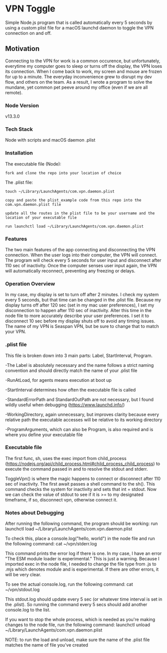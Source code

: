 # VPN Toggle

Simple Node.js program that is called automatically every 5 seconds by using a custom plist file for a macOS launchd daemon to toggle the VPN connection on and off. 

## Motivation

Connecting to the VPN for work is a common occurence, but unfortunately, everytime my computer goes to sleep or turns off the display, the VPN loses its connection. When I come back to work, my screen and mouse are frozen for up to a minute. The everyday inconvenience grew to disrupt my dev flow, and others on the team. As a result, I wrote a program to solve the mundane, yet common pet peeve around my office (even if we are all remote). 

### Node Version 

v13.3.0

### Tech Stack

Node with scripts and macOS daemon .plist 

### Installation

The executable file (Node): 

    fork and clone the repo into your location of choice

The .plist file: 
    
    touch ~/Library/LaunchAgents/com.vpn.daemon.plist 
    
    copy and paste the plist_example code from this repo into the com.vpn.daemon.plist file
    
    update all the routes in the plist file to be your username and the location of your executable file  
    
    run launchctl load ~/Library/LaunchAgents/com.vpn.daemon.plist
    
### Features

The two main features of the app connecting and disconnecting the VPN connection. When the user logs into their computer, the VPN will connect. The program will check every 5 seconds for user input and disconnect after 110 sec of inactivity. Once the computer senses user input again, the VPN will automatically reconnect, preventing any freezing or delays.   

### Operation Overview

In my case, my display is set to turn off after 2 minutes. I check my system every 5 seconds, but that time can be changed in the .plist file. Because my display turns off after 120 sec (set in my mac user preferences), I set my disconnection to happen after 110 sec of inactivity. Alter this time in the node file to more accurately describe your user preferences. I set it to disconnect 10 sec before my display shuts off to avoid any timing issues. The name of my VPN is Seaspan VPN, but be sure to change that to match your VPN. 

### .plist file

This file is broken down into 3 main parts: Label, StartInterval, Program.

  -The Label is absolutely necessary and the name follows a strict naming convention and should directly match the name of your .plist file
  
  -RunAtLoad, for agents means execution at boot up
  
  -StartInterval determines how often the executable file is called
  
  -StandardErrorPath and StandardOutPath are not necessary, but I found wildly useful when debugging (https://www.launchd.info/)
  
  -WorkingDirectory, again unnecessary, but improves clarity because every relative path the executable accesses will be relative to its working directory
  
  -ProgramArguments, which can also be Program, is also required and is where you define your executable file 
  

### Executable file
    
The first func, sh, uses the exec import from child_process (https://nodejs.org/api/child_process.html#child_process_child_process) to execute the command passed in and to resolve the stdout and stderr.

ToggleVpn() is where the magic happens to connect or disconnect after 110 sec of inactivity. The first await passes a shell command to the sh(). This command checks the system for inactivity and sets that int = stdout. Now we can check the value of stdout to see if it is >= to my designated timeframe, if so, disconnect vpn, otherwise connect it. 

### Notes about Debugging

After running the following command, the program should be working:
run launchctl load ~/Library/LaunchAgents/com.vpn.daemon.plist

To check this, place a console.log("hello, world") in the node file and run the following command: 
cat ~/vpn/stderr.log

This command prints the error log if there is one. In my case, I have an error "The ESM module loader is experimental." This is just a warning. Because I imported exec in the node file, I needed to change the file type from .js to .mjs which denotes module and is experimental. If there are other errors, it will be very clear. 

To see the actual console.log, run the following command: 
cat ~/vpn/stdout.log

This stdout.log should update every 5 sec (or whatever time interval is set in the .plist). So running the command every 5 secs should add another console.log to the list. 

If you want to stop the whole process, which is needed as you're making changes to the node file, run the following command: 
launchctl unload ~/Library/LaunchAgents/com.vpn.daemon.plist

NOTE: to run the load and unload, make sure the name of the .plist file matches the name of file you've created
